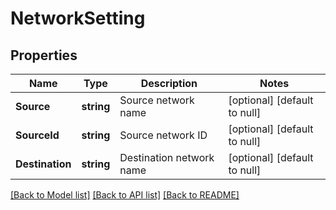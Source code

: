 # NetworkSetting

## Properties
Name | Type | Description | Notes
------------ | ------------- | ------------- | -------------
**Source** | **string** | Source network name | [optional] [default to null]
**SourceId** | **string** | Source network ID | [optional] [default to null]
**Destination** | **string** | Destination network name | [optional] [default to null]

[[Back to Model list]](../README.md#documentation-for-models) [[Back to API list]](../README.md#documentation-for-api-endpoints) [[Back to README]](../README.md)

